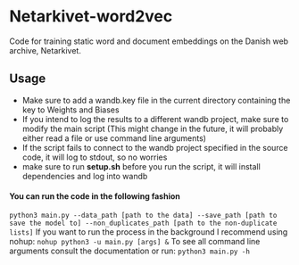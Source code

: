 # Netarkivet-word2vec
Code for training static word and document embeddings on the Danish web archive, Netarkivet. 

## Usage
 - Make sure to add a wandb.key file in the current directory containing the key to Weights and Biases
 - If you intend to log the results to a different wandb project, make sure to modify the main script (This might change in the future, it will probably either read a file or use command line arguments)
 - If the script fails to connect to the wandb project specified in the source code, it will log to stdout, so no worries
 - make sure to run **setup.sh** before you run the script, it will install dependencies and log into wandb
 #### You can run the code in the following fashion
  `python3 main.py --data_path [path to the data] --save_path [path to save the model to] --non_duplicates_path [path to the non-duplicate lists]`
If you want to run the process in the background I recommend using nohup:
  `nohup python3 -u main.py [args] &`
To see all command line arguments consult the documentation or run:
  `python3 main.py -h`

